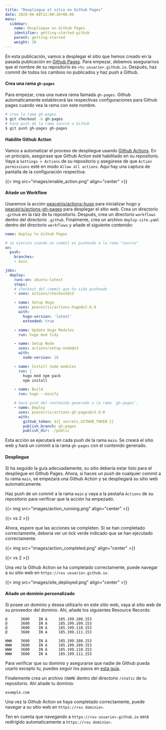 ```yaml
---
title: "Despliegue el sitio en Github Pages"
date: 2020-06-08T22:00:20+06:00
menu:
  sidebar:
    name: Despliegue en Github Pages
    identifier: getting-started-github
    parent: getting-started
    weight: 20
---
```


En esta publicación, vamos a desplegar el sitio que hemos creado en la pasada publicación en [Github Pages](https://pages.github.com/). Para empezar, debemos asegurarnos que el nombre de su repositorio es `<tu usuario>.github.io`. Después, haz commit de todos los cambios no publicados y haz push a Github.

#### Crea una rama `gh-pages`

Para empezar, crea una nueva rama llamada `gh-pages`. Github automaticamente establecerá las respectivas configuraciones para Github pages cuando vea la rama con este nombre.

```bash
# crea la rama gh-pages
$ git checkout -b gh-pages
# hace push de la rama source a Github
$ git push gh-pages gh-pages
```

#### Habilite Github Action

Vamos a automatizar el proceso de despliegue usando [Github Actions](https://github.com/features/actions). En un principio, asegúrase que Github Action esté habilitado en su repositorio. Vaya a `Settings > Actions` de su repositorio y asegúrese de que `Action permissions` esté en modo `Allow all actions`. Aquí hay una captura de pantalla de la configuración respectiva:

{{< img src="images/enable_action.png" align="center" >}}

#### Añade un Workflow

Usaremos la acción [peaceiris/actions-hugo](https://github.com/peaceiris/actions-hugo) para inicializar hugo y [peaceiris/actions-gh-pages](https://github.com/peaceiris/actions-gh-pages) para desplegar el sitio web. Crea un directorio `.github` en la raíz de tu repositorio. Después, crea un directorio `workflows` dentro del directorio `.github`. Finalmente, crea un archivo `deploy-site.yaml` dentro del directorio `workflows` y añade el siguiente contenido:

```yaml
name: Deploy to Github Pages

# se ejecuta cuando un commit es pusheado a la rama "source"
on:
  push:
    branches:
    - main

jobs:
  deploy:
    runs-on: ubuntu-latest
    steps:
    # checkout del commit que ha sido pusheado
    - uses: actions/checkout@v3

    - name: Setup Hugo
      uses: peaceiris/actions-hugo@v2.6.0
      with:
        hugo-version: 'latest'
        extended: true

    - name: Update Hugo Modules
      run: hugo mod tidy

    - name: Setup Node
      uses: actions/setup-node@v3
      with:
        node-version: 18

    - name: Install node modules
      run: |
        hugo mod npm pack
        npm install

    - name: Build
      run: hugo --minify

    # hace push del contenido generado a la rama `gh-pages`.
    - name: Deploy
      uses: peaceiris/actions-gh-pages@v3.9.0
      with:
        github_token: ${{ secrets.GITHUB_TOKEN }}
        publish_branch: gh-pages
        publish_dir: ./public
```

Esta acción se ejecutará en cada push de la rama `main`. Se creará el sitio web y hará un commit a la rama `gh-pages` con el contenido generado.

#### Despliegue

Si ha seguido la guía adecuadamente, su sitio debería estar listo para el despliegue en Github Pages. Ahora, si haces un push de cualquier commit a tu rama `main`, se empezará una Github Action y se despliegará su sitio web automaticamente.

Haz push de un commit a la rama `main` y vaya a la pestaña `Actions` de su repositorio para verificar que la acción ha empezado.

{{< img src="images/action_running.png" align="center" >}}

{{< vs 2 >}}

Ahora, espere que las acciones se completen. Si se han completado correctamente, debería ver un tick verde indicado que se han ejecutado correctamente.

{{< img src="images/action_completed.png" align="center" >}}

{{< vs 2 >}}

Una vez la Github Action se ha completado correctamente, puede navegar a su sitio web en `https://<su usuario>.github.io`.

{{< img src="images/site_deployed.png" align="center" >}}

#### Añade un dominio personalizado

Si posee un dominio y desea utilizarlo en este sitio web, vaya al sitio web de su proveedor del dominio. Ahí, añade los siguientes Resource Records:
```
@      3600    IN A     185.199.108.153
@      3600    IN A     185.199.109.153
@      3600    IN A     185.199.110.153
@      3600    IN A     185.199.111.153

WWW    3600    IN A     185.199.108.153
WWW    3600    IN A     185.199.109.153
WWW    3600    IN A     185.199.110.153
WWW    3600    IN A     185.199.111.153
```

Para verificar que su dominio y asegurarse que nadie de Github pueda usarlo excepto tu, puedes seguir los pasos en [esta guía](https://docs.github.com/en/pages/configuring-a-custom-domain-for-your-github-pages-site/verifying-your-custom-domain-for-github-pages).

Finalemente crea un archivo `CNAME` dentro del directorio `/static` de tu repositorio. Ahí añade tu dominio:

```
example.com
```

Una vez la Github Action se haya completado correctamente, puede navegar a su sitio web en `https://<su dominio>`.

Ten en cuenta que navegando a `https://<su usuario>.github.io` será redirigido automaticamente a `https://<su dominio>`.
